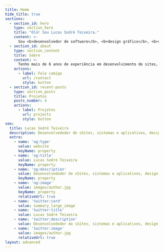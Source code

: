 ```yaml
---
title: Home
hide_title: true
sections:
  - section_id: hero
    type: section_hero
    title: "Olá! Sou Lucas Sodré Teixeira."
    content: >-
      Sou <b>desenvolvedor de software</b>, <b>design gráfico</b>, <b>social media</b> e <b>gerenciador digital de negócios</b>.
  - section_id: about
    type: section_content
    title: Sobre
    content: >-
      Tenho mais de 6 anos de experiência em desenvolvimento de sites, sistemas e aplicativos. Além disso, atuo há mais de 7 anos como social media (Facebook e Instagram) e design gráfico. 
    actions:
      - label: Fale comigo
        url: /contact
        style: button
  - section_id: recent-posts
    type: section_posts
    title: Projetos
    posts_number: 4
    actions:
      - label: Projetos
        url: projects
        style: button
seo:
  title: Lucas Sodré Teixeira
  description: Desenvolvedoder de sSites, sistemas e aplicativos, design gráfico, social media e gerenciador digital de negócios.
  extra:
    - name: 'og:type'
      value: website
      keyName: property
    - name: 'og:title'
      value: Lucas Sodré Teixeira
      keyName: property
    - name: 'og:description'
      value: Desenvolvedoder de sSites, sistemas e aplicativos, design gráfico, social media e gerenciador digital de negócios.
      keyName: property
    - name: 'og:image'
      value: images/author.jpg
      keyName: property
      relativeUrl: true
    - name: 'twitter:card'
      value: summary_large_image
    - name: 'twitter:title'
      value: Lucas Sodré Teixeira
    - name: 'twitter:description'
      value: Desenvolvedoder de sSites, sistemas e aplicativos, design gráfico, social media e gerenciador digital de negócios.
    - name: 'twitter:image'
      value: images/author.jpg
      relativeUrl: true
layout: advanced
---
```

